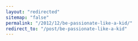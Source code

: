 ```yaml
---
layout: "redirected"
sitemap: "false"
permalink: "/2012/12/be-passionate-like-a-kid/"
redirect_to: "/post/be-passionate-like-a-kid"
---
```




